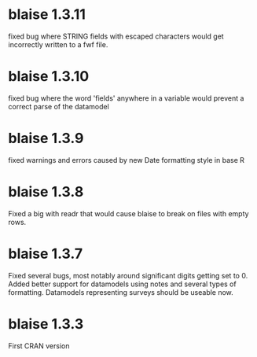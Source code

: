 # blaise 1.3.11
fixed bug where STRING fields with escaped characters would get incorrectly written to a fwf file.

# blaise 1.3.10
fixed bug where the word 'fields' anywhere in a variable would prevent a correct parse of the datamodel

# blaise 1.3.9
fixed warnings and errors caused by new Date formatting style in base R

# blaise 1.3.8
Fixed a big with readr that would cause blaise to break on files with empty rows.

# blaise 1.3.7
Fixed several bugs, most notably around significant digits getting set to 0.
Added better support for datamodels using notes and several types of formatting. Datamodels representing surveys
should be useable now.

# blaise 1.3.3
First CRAN version
